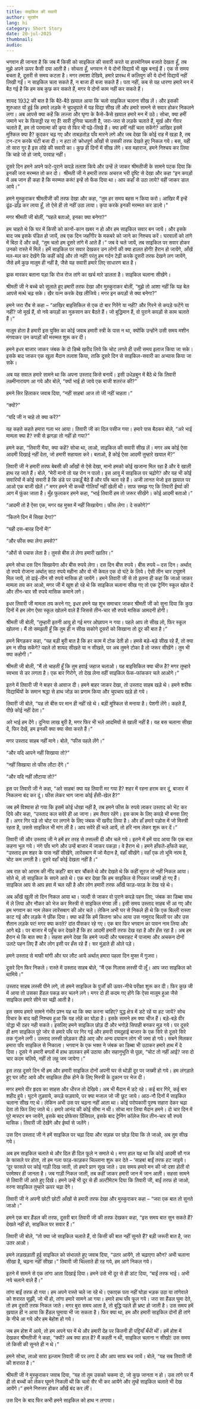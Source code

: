 ```yaml
---
title: साइकिल की सवारी
author: सुदर्शन
lang: hi
category: Short Story
date: 20-jul-2025
thumbnail: 
audio: 
---
```


भगवान ही जानता है कि जब मैं किसी को साइकिल की सवारी करते या हारमोनियम बजाते देखता हूँ, तब मुझे अपने ऊपर कैसी दया आती है। सोचता हूँ, भगवान ने ये दोनों विद्यायें भी खूब बनाई हैं। एक से समय बचता है, दूसरी से समय कटता है। मगर तमाशा देखिये, हमारे प्रारब्ध में कलियुग की ये दोनों विद्यायें नहीं लिखी गईं। न साइकिल चला सकते हैं, न बाजा ही बजा सकते हैं। पता नहीं, कब से यह धारणा हमारे मन में बैठ गई है कि हम सब कुछ कर सकते हैं, मगर ये दोनों काम नहीं कर सकते हैं।

शायद 1932 की बात है कि बैठे-बैठे ख़याल आया कि चलो साइकिल चलाना सीख लें। और इसकी शुरुआत यों हुई कि हमारे लड़के ने चुपचुपाते में यह विद्या सीख ली और हमारे सामने से सवार होकर निकलने लगा। अब आपसे क्या कहें कि लज्जा और घृणा के कैसे-कैसे ख़याल हमारे मन में उठे। सोचा, क्या हमीं जमाने भर के फिसड्डी रह गए हैं! सारी दुनिया चलाती है, जरा-जरा से लड़के चलाते हैं, मूर्ख और गँवार चलाते हैं, हम तो परमात्मा की कृपा से फिर भी पढ़े-लिखे हैं। क्या हमीं नहीं चला सकेंगे? आखिर इसमें मुश्किल क्या है? कूदकर चढ़ गए और ताबड़तोड़ पाँव मारने लगे और जब देखा कि कोई राह में खड़ा है, तब टन-टन करके घंटी बजा दी। न हटा तो क्रोधपूर्ण आँखों से उसकी तरफ देखते हुए निकल गये। बस, यही तो सारा गुर है इस लोहे की सवारी का। कुछ ही दिनों में सीख लेंगे। बस महाराज, हमने निश्चय कर लिया कि चाहे जो हो जाये, परवाह नहीं।

दूसरे दिन हमने अपने फटे-पुराने कपड़े तलाश किये और उन्हें ले जाकर श्रीमतीजी के सामने पटक दिया कि इनकी जरा मरम्मत तो कर दो। ‌
श्रीमती जी ने हमारी तरफ अचरज भरी दृष्टि से देखा और कहा “इन कपड़ों में अब जान ही कहा है कि मरम्मत करूं! इन्हें तो फेंक दिया था। आप कहाँ से उठा लाये? वहीं जाकर डाल आये।” ‌

हमने मुस्कुराकर श्रीमतीजी की तरफ देखा और कहा, “तुम हर समय बहस न किया करो। आखिर मैं इन्हें ढूंढ-ढाँढ़ कर लाया हूँ, तो ऐसे ही तो नहीं उठा लाया। कृपा करके इनकी मरम्मत कर डालो।” ‌

मगर श्रीमती जी बोलीं, “पहले बताओ, इनका क्या बनेगा?” ‌

हम चाहते थे कि घर में किसी को कानों-कान खबर न हो और हम साइकिल सवार बन जायें। और इसके बाद जब इसके पंडित हो जायें, तब एक दिन जहाँगीर के मकबरे को जाने का निश्चय करें। घरवालों को तांगे में बिठा दें और कहें, “तुम चलो हम दूसरे तांगे में आते हैं।” जब वे चले जायें, तब साइकिल पर सवार होकर उनको रास्ते में मिलें। हमें साइकिल पर सवार देखकर उन लोगों की क्या हालत होगी! हैरान हो जायेंगे, आँखें मल-मल कर देखेंगे कि कहीं कोई और तो नहीं! परंतु हम गर्दन टेढ़ी करके दूसरी तरफ देखने लग जायेंगे, जैसे हमें कुछ मालूम ही नहीं है, जैसे यह सवारी हमारे लिए साधारण बात है।

झक मारकर बताना पड़ा कि रोज रोज तांगे का खर्च मारे डालता है। साइकिल चलाना सीखेंगे।

श्रीमती जी ने बच्चे को सुलाते हुए हमारी तरफ देखा और मुस्कुराकर बोलीं, “मुझे तो आशा नहीं कि यह बेल आपसे मत्थे चढ़ सके। खैर यत्न करके देख लीजिये। मगर इन कपड़ों से क्या बनेगा?”

हमने जरा रौब से कहा – “आखिर बाइसिकिल से एक दो बार गिरेंगे या नहीं? और गिरने से कपड़े फटेंगे या नहीं? जो मूर्ख हैं, वो नये कपड़ों का नुकसान कर बैठते हैं। जो बुद्धिमान हैं, वो पुराने कपड़ों से काम चलाते हैं।“

मालूम होता है हमारी इस युक्ति का कोई जवाब हमारी स्त्री के पास न था, क्योंकि उन्होंने उसी समय मशीन मंगवाकर उन कपड़ों की मरम्मत शुरू कर दी।

हमने इधर बाजार जाकर जंबक के दो डिब्बे खरीद लिये कि चोट लगते ही उसी समय इलाज किया जा सके। इसके बाद जाकर एक खुला मैदान तलाश किया, ताकि दूसरे दिन से साइकिल-सवारी का अभ्यास किया जा सके।

अब यह सवाल हमारे सामने था कि अपना उस्ताद किसे बनायें। इसी उधेड़बुन में बैठे थे कि तिवारी लक्ष्मीनारायण आ गये और बोले, “क्यों भाई हो जाये एक बाजी शतरंज की?”

हमने सिर हिलाकर जवाब दिया, “नहीं साहब! आज तो जी नहीं चाहता।”

“क्यों?”

“यदि जी न चाहे तो क्या करें?”

यह कहते कहते हमारा गला भर आया। तिवारी जी का दिल पसीज गया। हमारे पास बैठकर बोले, “अरे भाई मामला क्या है? स्त्री से झगड़ा तो नहीं हो गया?”

हमने कहा, “तिवारी भैया, क्या कहें? सोचा था, लाओ, साइकिल की सवारी सीख लें। मगर अब कोई ऐसा आदमी दिखाई नहीं देता, जो हमारी सहायता करे। बताओ, है कोई ऐसा आदमी तुम्हारे खयाल में?”

तिवारी जी ने हमारी तरफ बेबसी की आँखों से ऐसे देखा, मानो हमको कोई खजाना मिल रहा है और वे खाली हाथ रह जाते हैं। बोले, “मेरी मानो तो यह रोग न पालो। इस आयु में साइकिल पर चढ़ोगे? और यह भी कोई सवारियों में कोई सवारी है कि डंडे पर उकड़ूँ बैठे हैं और पाँव चला रहे हैं। अजी लानत भेजो इस ख़याल पर आओ एक बाजी खेलें।” मगर हमने भी कच्ची गोलियाँ नहीं खेली थी। साफ समझ गए कि तिवारी ईर्ष्या की आग में फुंका जाता है। मुँह फुलाकर हमने कहा, “भाई तिवारी हम तो जरूर सीखेंगे। कोई आदमी बताओ।”

“आदमी तो है ऐसा एक, मगर वह मुफ्त में नहीं सिखायेगा। फीस लेगा। दे सकोगे?”

“कितने दिन में सिखा देगा?”

“यही दस-बारह दिनों में!”

“और फीस क्या लेगा हमसे?”

“औरों से पचास लेता है। तुमसे बीस ले लेगा हमारी खातिर।”

हमने सोचा दस दिन सिखायेगा और बीस रुपये लेगा। दस दिन बीस रुपये। बीस रुपये – दस दिन। अर्थात् दो रुपये रोजाना अर्थात् साठ रुपये महीना और वो भी केवल एक दो घंटे के लिये। ऐसी तीन चार ट्यूशनें मिल जायें, तो ढाई-तीन सौ रुपये मासिक हो जायेंगे। हमने तिवारी जी से तो इतना ही कहा कि जाओ जाकर मामला तय कर आओ, मगर जी में खुश हो रहे थे कि साइकिल चलाना सीख गए तो एक ट्रेनिंग स्कूल खोल दें और तीन-चार सौ रुपये मासिक कमाने लगे।

इधर तिवारी जी मामला तय करने गए, इधर हमने यह शुभ समाचार जाकर श्रीमती जी को सुना दिया कि कुछ दिनों में हम लोग ऐसा स्कूल खोलने वाले हैं जिससे तीन-चार सौ रुपये मासिक आमदनी होगी।

श्रीमती जी बोली, “तुम्हारी इतनी आयु हो गई मगर ओछापन न गया। पहले आप तो सीख लो, फिर स्कूल खोलना। मैं तो समझती हूँ कि तुम ही न सीख सकोगे दूसरों को सिखाना तो दूर की बात है।”

हमने बिगड़कर कहा, “यह बड़ी बुरी बात है कि हर काम में टोक देती हो। हमसे बड़े-बड़े सीख रहे हैं, तो क्या हम न सीख सकेंगे? पहले तो शायद सीखते या न सीखते, पर अब तुमने टोका है तो जरूर सीखेंगे। तुम भी क्या कहोगी।”

श्रीमती जी बोली, “मैं तो चाहती हूँ कि तुम हवाई जहाज चलाओ। यह बाइसिकिल क्या चीज है? मगर तुम्हारे स्वभाव से डर लगता है। एक बार गिरोगे, तो देख लेना वहीं साइकिल फेंक-फांककर चले आओगे।”

इतने में तिवारी जी ने बाहर से आवाज दी। हमने बाहर जाकर देखा, तो उस्ताद साहब खड़े थे। हमने शरीफ विद्यार्थियों के समान श्रद्धा से हाथ जोड़ का प्रणाम किया और चुपचाप खड़े हो गये।

तिवारी जी बोले, “यह तो बीस पर मान ही नहीं रहे थे। बड़ी मुश्किल से मनाया है। पेशगी लेंगे। कहते हैं, पीछे कोई नहीं देता।”

अरे भाई हम देंगे। दुनिया लाख बुरी है, मगर फिर भी भले आदमियों से खाली नहीं है। यह बस चलाना सीखा दें, फिर देखें, हम इनकी क्या क्या सेवा करते हैं।”

मगर उस्ताद साहब नहीं माने। बोले, “फीस पहले लेंगे।”

“और यदि आपने नहीं सिखाया तो?”

“नहीं सिखाया तो फीस लौटा देंगे।”

“और यदि नहीं लौटाया तो?”

इस पर तिवारी जी ने कहा, “अरे साहब! क्या यह तिवारी मर गया है? शहर में रहना हराम कर दूं, बाजार में निकलना बंद कर दूं। फीस लेकर भाग जाना कोई हँसी-खेल है?”

जब हमें विश्वास हो गया कि इसमें कोई धोखा नहीं है, तब हमने फीस के रुपये लाकर उस्ताद को भेंट कर दिये और कहा, “उस्ताद कल सवेरे ही आ जाना। हम तैयार रहेंगे। इस काम के लिए कपड़े भी बनवा लिए हैं। अगर गिर पड़े तो चोट पर लगाने के लिए जंबक भी खरीद लिया है। और हाँ हमारे पड़ोस में जो मिस्त्री रहता है, उससे साइकिल भी मांग ली है। आप सवेरे ही चले आयें, तो हरि नाम लेकर शुरू कर दें।”

तिवारी जी और उस्ताद जी ने हमें हर तरह से तसल्ली दी और चले गये। इतने में हमें याद आया कि एक बात कहना भूल गये। नंगे पाँव भागे और उन्हें बाजार में जाकर पकड़ा। वे हैरान थे। हमने हाँफते-हाँफते कहा, “उस्ताद हम शहर के पास नहीं सीखेंगे, लारेंसबाग में जो मैदान है, वहाँ सीखेंगे। वहाँ एक तो भूमि नरम है, चोट कम लगती है। दूसरे वहाँ कोई देखता नहीं है।”

अब रात को आराम की नींद कहाँ? बार बार चौंकते थे और देखते थे कि कहीं सूरज तो नहीं निकल आया। सोते थे, तो साइकिल के सपने आते थे। एक बार देखा कि हम साइकिल से गिरकर जख्मी हो गए हैं। साइकिल आप से आप हवा में चल रही है और लोग हमारी तरफ आँखें फाड़-फाड़ के देख रहे थे।

अब आँखें खुली तो दिन निकल आया था। जल्दी से जाकर वो पुराने कपड़े पहन लिए, जंबक का डिब्बा साथ में ले लिया और नौकर को भेज कर मिस्त्री से साइकिल मंगवा ली। इसी समय उस्ताद साहब भी आ गए और हम भगवान का नाम लेकर लारेंसबाग की ओर चले। लेकिन अभी घर से निकले ही थे कि एक बिल्ली रास्ता काट गई और लड़के ने छींक दिया। क्या कहें कि हमें कितना क्रोध आया उस नामुराद बिल्ली पर और उस शैतान लड़के पर! मगर क्या करते? दांत पीसकर रहे गए। एक बार फिर भगवान का पावन नाम लिया और आगे बढ़े। पर बाजार में पहुँच कर देखते हैं कि हर आदमी हमारी तरफ देख रहा है और हँस रहा है। अब हम हैरान थे कि बात क्या है। सहसा हमने देखा कि हमने जल्दी और घबराहट में पाजामा और अचकन दोनों उलटे पहन लिए हैं और लोग इसी पर हँस रहे हैं। सर मुंड़ाते ही ओले पड़े।

हमने उस्ताद से माफी मांगी और घर लौट आये अर्थात् हमारा पहला दिन मुफ्त में गुजरा।

दूसरे दिन फिर निकले। रास्ते में उस्ताद साहब बोले, “मैं एक गिलास लस्सी पी लूँ। आप जरा साइकिल को थामिये।”

उस्ताद साहब लस्सी पीने लगे, तो हमने साइकिल के पुर्जों की ऊपर-नीचे परीक्षा शुरू कर दी। फिर कुछ जी में आया तो उसका हैंडल पकड़ कर चलने लगे। मगर दो ही कदम गए होंगे कि ऐसा मालूम हुआ जैसे साइकिल हमारे सीने पर चढ़ी आती है।

इस समय हमारे सामने गंभीर प्रश्न यह था कि क्या करना चाहिए? युद्ध क्षेत्र में डटे रहें या हट जायें? सोच विचार के बाद यही निश्चय हुआ कि यह लोहे का घोड़ा है। इसके सामने हम क्या चीज हैं। बड़े-बड़े वीर योद्धा भी ठहर नही सकते। इसलिए हमने साइकिल छोड़ दी और भगोड़े सिपाही बनकर मुड़ गये। पर दूसरे ही क्षण साइकिल पूरे जोर से हमारे पाँव पर गिर गई और हमारी रामदुहाई बाजार के एक सिरे से दूसरे सिरे तक गूंजने लगी। उस्ताद लस्सी छोड़कर दौड़े आए और अन्य दयावान लोग भी जमा हो गये। सबने मिलकर हमारा पाँव साइकिल से निकाला। भगवान के एक भक्त ने जंबक का डिब्बा भी उठाकर हमारे हाथ में दे दिया। दूसरे ने हमारी बगलों में हाथ डालकर हमें उठाया और सहानुभूति से पूछा, “चोट तो नहीं आई? जरा दो चार कदम चलिये, नहीं तो लहू जम जायेगा।”

इस तरह दूसरे दिन भी हम और हमारी साइकिल दोनों अपनी घर से थोड़ी दूर पर जख्मी हो गये। हम लंगड़ाते हुए घर लौट आये और साइकिल ठीक होने के लिए मिस्त्री के दुकान पर भेज दी।

मगर हमारे वीर हृदय का साहस और धीरज तो देखिये। अब भी मैदान में डटे रहे। कई बार गिरे, कई बार शहीद हुये। घुटने तुड़वाये, कपड़े फड़वाये, पर क्या मजाल जो जी छूट जाये। आठ-नौ दिनों में साइकिल चलाना सीख गए थे। लेकिन अभी उस पर चढ़ना नहीं आता था। कोई परोपकारी पुरुष सहारा देकर चढ़ा देता तो फिर लिए जाते थे। हमारे आनंद की कोई सीमा न थी। सोचा मार लिया मैदान हमने। दो चार दिन में पूरे मास्टर बन जायेंगे, इसके बाद प्रोफेसर प्रिंसिपल, इसके बाद ट्रेनिंग कॉलेज फिर तीन-चार सौ रुपये मासिक। तिवारी जी देखेंगे और ईर्ष्या से जलेंगे।

उस दिन उस्ताद जी ने हमें साइकिल पर चढ़ा दिया और सड़क पर छोड़ दिया कि ले जाओ, अब तुम सीख गये।

अब हम साइकिल चलाते थे और दिल ही दिल फूले न समाते थे। मगर हाल यह था कि कोई आदमी सौ गज के फासले पर होता, तो हम गला फाड़-फाड़कर चिल्लाना शुरू कर देते – ‘साहब! बाईं तरफ हट जाइये। ‘दूर फासले पर कोई गाड़ी दिख जाती, तो हमारे प्राण सूख जाते। उस समय हमारे मन की जो दशा होती वो परमेश्वर ही जानता है। जब गाड़ी निकल जाती, तब कहीं जाकर हमारी जान में जान आती। सहसा सामने से तिवारी जी आते हुए दिखे। हमने उन्हें भी दूर से ही अल्टीमेटम दिया कि तिवारी जी, बाईं तरफ हो जाओ, वरना साइकिल तुम्हारे ऊपर चढ़ा देंगे।

तिवारी जी ने अपनी छोटी छोटी आँखों से हमारी तरफ देखा और मुस्कुराकर कहा – “जरा एक बात तो सुनते जाओ।”

हमने एक बार हैंडल की तरफ, दूसरी बार तिवारी जी की तरफ देखकर कहा, “इस समय बात सुन सकते हैं? देखते नहीं हो, साइकिल पर सवार हैं।”

तिवारी जी बोले, “तो क्या जो साइकिल चलाते हैं, वो किसी की बात नहीं सुनते हैं? बड़ी जरूरी बात है, जरा उतर आओ।

हमने लड़खड़ाती हुई साइकिल को संभालते हुए जवाब दिया, “उतर आयेंगे, तो चढ़ाएगा कौन? अभी चलाना सीखा है, चढ़ना नहीं सीखा।”
तिवारी जी चिल्लाते ही रह गये, हम आगे निकल गये।

इतने में सामने से एक तांगा आता दिखाई दिया। हमने उसे भी दूर से ही डांट दिया, “बाईं तरफ भाई। अभी नये चलाने वाले हैं।”

तांगा बाईं तरफ हो गया। हम अपने रास्ते चले जा रहे थे। एकाएक पता नहीं घोड़ा भड़क उठा या तांगेवाले को शरारत सूझी, जो भी हो, तांगा हमारे सामने आ गया। हमारे हाथ पाँव फूल गये। जरा सा हैंडल घुमा देते, तो हम दूसरी तरफ निकल जाते। मगर बुरा समय आता है, तो बुद्धि पहले ही भ्रष्ट हो जाती है। उस समय हमें ख़याल ही न आया कि हैंडल घुमाया भी जा सकता है। फिर क्या था, हम और हमारी साइकिल दोनों ही तांगे के नीचे आ गये और हम बेहोश हो गये।

जब हम होश में आये, तो हम अपने घर में थे और हमारी देह पर कितनी ही पट्टियाँ बँधी थीं। हमें होश में देखकर श्रीमतीजी ने कहा, “क्यों? अब क्या हाल है? मैं कहती न थी, साइकिल चलाना न सीखो! उस समय तो किसी की सुनते ही न थे।”

हमने सोचा, लाओ सारा इल्जाम तिवारी जी पर लगा दें और आप साफ बच जायें। बोले, “यह सब तिवारी जी की शरारत है।”

श्रीमती जी ने मुस्कुराकर जवाब दिया, “यह तो तुम उसको चकमा दो, जो कुछ जानता न हो। उस तांगे पर मैं ही तो बच्चों को लेकर घूमने निकली थी कि चलो सैर भी कर आयेंगे और तुम्हें साइकिल चलाते भी देख आयेंगे।“
हमने निरुत्तर होकर आँखें बंद कर लीं।

उस दिन के बाद फिर कभी हमने साइकिल को हाथ न लगाया।
